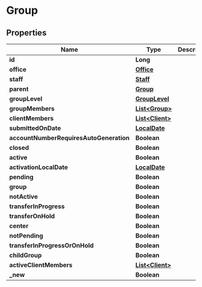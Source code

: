 

# Group

## Properties

Name | Type | Description | Notes
------------ | ------------- | ------------- | -------------
**id** | **Long** |  |  [optional]
**office** | [**Office**](Office.md) |  |  [optional]
**staff** | [**Staff**](Staff.md) |  |  [optional]
**parent** | [**Group**](Group.md) |  |  [optional]
**groupLevel** | [**GroupLevel**](GroupLevel.md) |  |  [optional]
**groupMembers** | [**List&lt;Group&gt;**](Group.md) |  |  [optional]
**clientMembers** | [**List&lt;Client&gt;**](Client.md) |  |  [optional]
**submittedOnDate** | [**LocalDate**](LocalDate.md) |  |  [optional]
**accountNumberRequiresAutoGeneration** | **Boolean** |  |  [optional]
**closed** | **Boolean** |  |  [optional]
**active** | **Boolean** |  |  [optional]
**activationLocalDate** | [**LocalDate**](LocalDate.md) |  |  [optional]
**pending** | **Boolean** |  |  [optional]
**group** | **Boolean** |  |  [optional]
**notActive** | **Boolean** |  |  [optional]
**transferInProgress** | **Boolean** |  |  [optional]
**transferOnHold** | **Boolean** |  |  [optional]
**center** | **Boolean** |  |  [optional]
**notPending** | **Boolean** |  |  [optional]
**transferInProgressOrOnHold** | **Boolean** |  |  [optional]
**childGroup** | **Boolean** |  |  [optional]
**activeClientMembers** | [**List&lt;Client&gt;**](Client.md) |  |  [optional]
**_new** | **Boolean** |  |  [optional]



